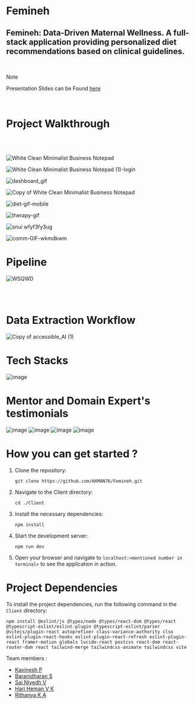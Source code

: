 


# Femineh

## Femineh: Data-Driven Maternal Wellness. A full-stack application providing personalized diet recommendations based on clinical guidelines.

<br>

> [!NOTE]
> Presentation Slides can be Found [here](https://prezi.com/view/joNumR4LyBmTJUCGhL7s/)

<br>

# Project Walkthrough


</br>

<br>

![White Clean Minimalist Business Notepad](https://github.com/user-attachments/assets/896a4727-915c-4102-8600-37ec3c2921b9)

![White Clean Minimalist Business Notepad (1)-login](https://github.com/user-attachments/assets/5ecc71cf-ae4e-4e87-ae99-d4d0416c11e4)


![dashboard_gif](https://github.com/user-attachments/assets/390216f7-5407-43c8-a06e-041ae2221cee)

![Copy of White Clean Minimalist Business Notepad](https://github.com/user-attachments/assets/ad1739dd-84e2-4960-9ddb-7cd54061a3ae)


![diet-gif-mobile](https://github.com/user-attachments/assets/57d6420c-9750-4a20-bdd4-a8898dc82eeb)

![therapy-gif](https://github.com/user-attachments/assets/76b65ba4-81bb-4c97-8d02-424cdb29fe98)

![snui wfyf3fy3ug](https://github.com/user-attachments/assets/91e7233e-e7a5-4272-97b1-87338da1e46f)

![comm-GIF-wkmdkwm](https://github.com/user-attachments/assets/50773652-c799-47f6-a188-d08dcff33a43)


# Pipeline

![WSQWD](https://github.com/user-attachments/assets/f0aad85e-28c6-4778-8683-b1144d88d4aa)

</br>

<br>

# Data Extraction Workflow
![Copy of accessible_AI (1)](https://github.com/user-attachments/assets/7a11b250-9082-48bc-ac99-ed643061d106)


# Tech Stacks
![image](https://github.com/user-attachments/assets/2bbdd8db-5db2-4c23-ab24-66d2ddc3b6f6)


# Mentor and Domain Expert's testimonials

![image](https://github.com/user-attachments/assets/b5632d3d-a5b9-4b88-bc63-ed1a4af82d5f)
![image](https://github.com/user-attachments/assets/0b483f60-74ff-4679-8487-a364fde77e1b)
![image](https://github.com/user-attachments/assets/f57a4aeb-8835-4f08-9eb6-f8cb2a960980)
![image](https://github.com/user-attachments/assets/1cf23e27-237e-4be7-85dc-fd2d6eb2c589)




# How you can get started ?

1. Clone the repository:
    ```
    git clone https://github.com/HXMAN76/Femineh.git
    ```
2. Navigate to the Client directory:
    ```
    cd ./Client
    ```
3. Install the necessary dependencies:
    ```
    npm install
    ```
4. Start the development server:
    ```
    npm run dev
    ```
5. Open your browser and navigate to `localhost:<mentioned number in terminal>` to see the application in action.

# Project Dependencies
To install the project dependencies, run the following command in the `Client` directory:
```
npm install @eslint/js @types/node @types/react-dom @types/react @typescript-eslint/eslint-plugin @typescript-eslint/parser @vitejs/plugin-react autoprefixer class-variance-authority clsx eslint-plugin-react-hooks eslint-plugin-react-refresh eslint-plugin-react framer-motion globals lucide-react postcss react-dom react-router-dom react tailwind-merge tailwindcss-animate tailwindcss vite
```

Team members :
- [Kavinesh P](https://github.com/kavinesh11)
- [Baranidharan S](https://github.com/imbaraniii)
- [Sai Nivedh V](https://github.com/SaiNivedh26)
- [Hari Heman V K](https://github.com/HXMAN76)
- [Rithanya K A](https://github.com/rithanya08)
